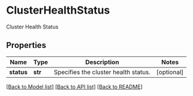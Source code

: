 # ClusterHealthStatus

Cluster Health Status

## Properties
Name | Type | Description | Notes
------------ | ------------- | ------------- | -------------
**status** | **str** | Specifies the cluster health status. | [optional] 

[[Back to Model list]](../README.md#documentation-for-models) [[Back to API list]](../README.md#documentation-for-api-endpoints) [[Back to README]](../README.md)


